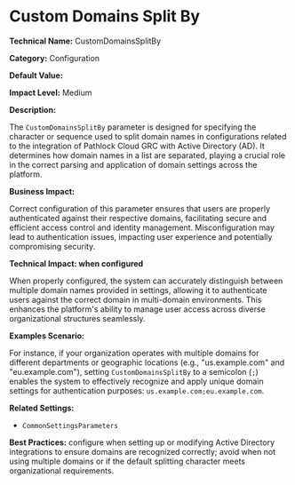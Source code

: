 # Custom Domains Split By

**Technical Name:** CustomDomainsSplitBy

**Category:** Configuration

**Default Value:**

**Impact Level:** Medium

**Description:**

The `CustomDomainsSplitBy` parameter is designed for specifying the character or sequence used to split domain names in configurations related to the integration of Pathlock Cloud GRC with Active Directory (AD). It determines how domain names in a list are separated, playing a crucial role in the correct parsing and application of domain settings across the platform.

**Business Impact:**

Correct configuration of this parameter ensures that users are properly authenticated against their respective domains, facilitating secure and efficient access control and identity management. Misconfiguration may lead to authentication issues, impacting user experience and potentially compromising security.

**Technical Impact: when configured**

When properly configured, the system can accurately distinguish between multiple domain names provided in settings, allowing it to authenticate users against the correct domain in multi-domain environments. This enhances the platform's ability to manage user access across diverse organizational structures seamlessly.

**Examples Scenario:**

For instance, if your organization operates with multiple domains for different departments or geographic locations (e.g., "us.example.com" and "eu.example.com"), setting `CustomDomainsSplitBy` to a semicolon (`;`) enables the system to effectively recognize and apply unique domain settings for authentication purposes: `us.example.com;eu.example.com`.

**Related Settings:**

- `CommonSettingsParameters`

**Best Practices:** configure when setting up or modifying Active Directory integrations to ensure domains are recognized correctly; avoid when not using multiple domains or if the default splitting character meets organizational requirements.